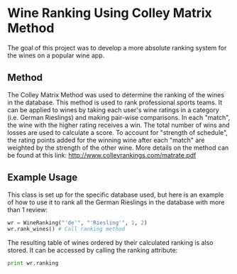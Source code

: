 <h1>Wine Ranking Using Colley Matrix Method</h1>

The goal of this project was to develop a more absolute ranking system for the wines on a popular wine app.

<h2>Method</h2>

The Colley Matrix Method was used to determine the ranking of the wines in the database. This method is used to rank professional sports teams. It can be applied to wines by taking each user's wine ratings in a category (i.e. German Rieslings) and making pair-wise comparisons. In each "match", the wine with the higher rating receives a win. The total number of wins and losses are used to calculate a score. To account for "strength of schedule", the rating points added for the winning wine after each "match" are weighted by the strength of the other wine.
More details on the method can be found at this link: http://www.colleyrankings.com/matrate.pdf

<h2>Example Usage</h2>

This class is set up for the specific database used, but here is an example of how to use it to rank all the German Rieslings in the database with more than 1 review:

```python
wr = WineRanking("'de'", "'Riesling'", 1, 2)
wr.rank_wines() # Call ranking method
```

The resulting table of wines ordered by their calculated ranking is also stored. It can be accessed by calling
the ranking attribute:
```python
print wr.ranking
```
